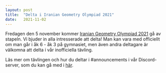 ```yaml
---
layout: post
title:  "Delta i Iranian Geometry Olympiad 2021"
date:   2021-11-02
---
```


Fredagen den 5 november kommer [Iranian Geometry Olympiad 2021](https://igo-official.com/?lang=en) gå av stapeln. Vi bjuder in alla intresserade att delta! Man kan vara med officiellt om man går i åk 6 - åk 3 på gymnasiet, men även andra deltagare är välkomna att delta i vår inofficiella tävling.

Läs mer om tävlingen och hur du deltar i #announcements i vår Discord-server, som du kan gå med i [här](https://discord.com/invite/ezPH4C4bQS).
